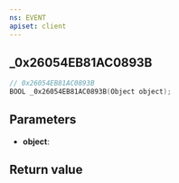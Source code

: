 ```yaml
---
ns: EVENT
apiset: client
---
```

## _0x26054EB81AC0893B

```c
// 0x26054EB81AC0893B
BOOL _0x26054EB81AC0893B(Object object);
```


## Parameters
* **object**:

## Return value


